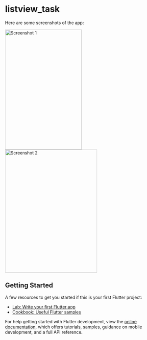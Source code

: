 # listview_task

Here are some screenshots of the app:

<img src="https://github.com/user-attachments/assets/ee914536-8a03-497c-904d-4893223a1758" alt="Screenshot 1" width="250" height="390" />

<img src="https://github.com/user-attachments/assets/cc6e73b1-b4a4-4df2-a806-0a62b9178d1f" alt="Screenshot 2" width="300" height="400" />

## Getting Started

A few resources to get you started if this is your first Flutter project:

- [Lab: Write your first Flutter app](https://docs.flutter.dev/get-started/codelab)
- [Cookbook: Useful Flutter samples](https://docs.flutter.dev/cookbook)

For help getting started with Flutter development, view the
[online documentation](https://docs.flutter.dev/), which offers tutorials,
samples, guidance on mobile development, and a full API reference.
